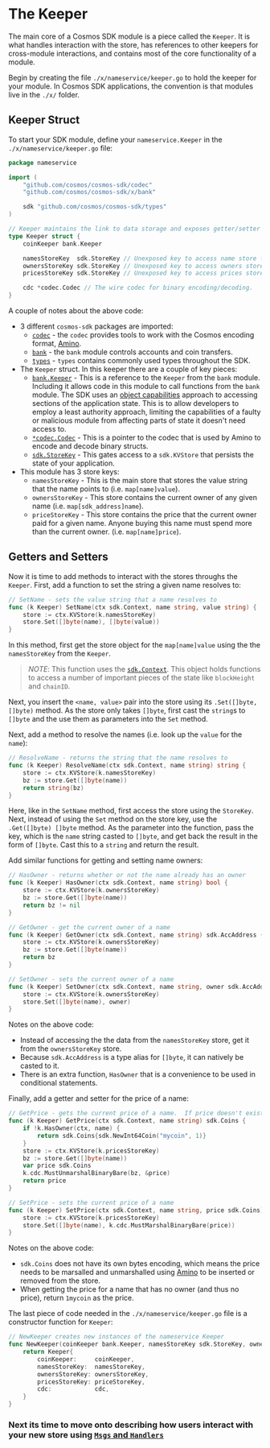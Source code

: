 # The Keeper

The main core of a Cosmos SDK module is a piece called the `Keeper`. It is what handles interaction with the store, has references to other keepers for cross-module interactions, and contains most of the core functionality of a module.

Begin by creating the file `./x/nameservice/keeper.go` to hold the keeper for your module. In Cosmos SDK applications, the convention is that modules live in the `./x/` folder.

## Keeper Struct

To start your SDK module, define your `nameservice.Keeper` in the `./x/nameservice/keeper.go` file:

```go
package nameservice

import (
	"github.com/cosmos/cosmos-sdk/codec"
	"github.com/cosmos/cosmos-sdk/x/bank"

	sdk "github.com/cosmos/cosmos-sdk/types"
)

// Keeper maintains the link to data storage and exposes getter/setter methods for the various parts of the state machine
type Keeper struct {
	coinKeeper bank.Keeper

	namesStoreKey  sdk.StoreKey // Unexposed key to access name store from sdk.Context
	ownersStoreKey sdk.StoreKey // Unexposed key to access owners store from sdk.Context
	pricesStoreKey sdk.StoreKey // Unexposed key to access prices store from sdk.Context

	cdc *codec.Codec // The wire codec for binary encoding/decoding.
}
```

A couple of notes about the above code:

* 3 different `cosmos-sdk` packages are imported:
	- [`codec`](https://godoc.org/github.com/cosmos/cosmos-sdk/codec) - the `codec` provides tools to work with the Cosmos encoding format, [Amino](https://github.com/tendermint/go-amino).
	- [`bank`](https://godoc.org/github.com/cosmos/cosmos-sdk/x/bank) - the `bank` module controls accounts and coin transfers.
	- [`types`](https://godoc.org/github.com/cosmos/cosmos-sdk/types) - `types` contains commonly used types throughout the SDK.
* The `Keeper` struct. In this keeper there are a couple of key pieces:
	- [`bank.Keeper`](https://godoc.org/github.com/cosmos/cosmos-sdk/x/bank#Keeper) - This is a reference to the `Keeper` from the `bank` module. Including it allows code in this module to call functions from the `bank` module. The SDK uses an [object capabilities](https://en.wikipedia.org/wiki/Object-capability_model) approach to accessing sections of the application state. This is to allow developers to employ a least authority approach, limiting the capabilities of a faulty or malicious module from affecting parts of state it doesn't need access to.
	- [`*codec.Codec`](https://godoc.org/github.com/cosmos/cosmos-sdk/codec#Codec) - This is a pointer to the codec that is used by Amino to encode and decode binary structs.
	- [`sdk.StoreKey`](https://godoc.org/github.com/cosmos/cosmos-sdk/types#StoreKey) -  This gates access to a `sdk.KVStore` that persists the state of your application.
* This module has 3 store keys:
	- `namesStoreKey` - This is the main store that stores the value string that the name points to (i.e. `map[name]value`).
	- `ownersStoreKey` - This store contains the current owner of any given name (i.e. `map[sdk_address]name`).
	- `priceStoreKey` - This store contains the price that the current owner paid for a given name. Anyone buying this name must spend more than the current owner. (i.e. `map[name]price`).

## Getters and Setters

Now it is time to add methods to interact with the stores throughs the `Keeper`. First, add a function to set the string a given name resolves to:

```go
// SetName - sets the value string that a name resolves to
func (k Keeper) SetName(ctx sdk.Context, name string, value string) {
	store := ctx.KVStore(k.namesStoreKey)
	store.Set([]byte(name), []byte(value))
}
```

In this method, first get the store object for the `map[name]value` using the the `namesStoreKey` from the `Keeper`.

> _*NOTE*_: This function uses the [`sdk.Context`](https://godoc.org/github.com/cosmos/cosmos-sdk/types#Context). This object holds functions to access a number of important pieces of the state like `blockHeight` and `chainID`.

Next, you insert the `<name, value>` pair into the store using its `.Set([]byte, []byte)` method.  As the store only takes `[]byte`, first cast the `string`s to `[]byte` and the use them as parameters into the `Set` method.

Next, add a method to resolve the names (i.e. look up the `value` for the `name`):

```go
// ResolveName - returns the string that the name resolves to
func (k Keeper) ResolveName(ctx sdk.Context, name string) string {
	store := ctx.KVStore(k.namesStoreKey)
	bz := store.Get([]byte(name))
	return string(bz)
}
```

Here, like in the `SetName` method, first access the store using the `StoreKey`.  Next, instead of using the `Set` method on the store key, use the `.Get([]byte) []byte` method. As the parameter into the function, pass the key, which is the `name` string casted to `[]byte`, and get back the result in the form of `[]byte`. Cast this to a `string` and return the result.

Add similar functions for getting and setting name owners:

```go
// HasOwner - returns whether or not the name already has an owner
func (k Keeper) HasOwner(ctx sdk.Context, name string) bool {
	store := ctx.KVStore(k.ownersStoreKey)
	bz := store.Get([]byte(name))
	return bz != nil
}

// GetOwner - get the current owner of a name
func (k Keeper) GetOwner(ctx sdk.Context, name string) sdk.AccAddress {
	store := ctx.KVStore(k.ownersStoreKey)
	bz := store.Get([]byte(name))
	return bz
}

// SetOwner - sets the current owner of a name
func (k Keeper) SetOwner(ctx sdk.Context, name string, owner sdk.AccAddress) {
	store := ctx.KVStore(k.ownersStoreKey)
	store.Set([]byte(name), owner)
}
```

Notes on the above code:
- Instead of accessing the the data from the `namesStoreKey` store, get it from the `ownersStoreKey` store.  
- Because `sdk.AccAddress` is a type alias for `[]byte`, it can natively be casted to it.  
- There is an extra function, `HasOwner` that is a convenience to be used in conditional statements.

Finally, add a getter and setter for the price of a name:

```go
// GetPrice - gets the current price of a name.  If price doesn't exist yet, set to 1mycoin.
func (k Keeper) GetPrice(ctx sdk.Context, name string) sdk.Coins {
	if !k.HasOwner(ctx, name) {
		return sdk.Coins{sdk.NewInt64Coin("mycoin", 1)}
	}
	store := ctx.KVStore(k.pricesStoreKey)
	bz := store.Get([]byte(name))
	var price sdk.Coins
	k.cdc.MustUnmarshalBinaryBare(bz, &price)
	return price
}

// SetPrice - sets the current price of a name
func (k Keeper) SetPrice(ctx sdk.Context, name string, price sdk.Coins) {
	store := ctx.KVStore(k.pricesStoreKey)
	store.Set([]byte(name), k.cdc.MustMarshalBinaryBare(price))
}
```

Notes on the above code:
- `sdk.Coins` does not have its own bytes encoding, which means the price needs to be marsalled and unmarshalled using [Amino](https://github.com/tendermint/go-amino/) to be inserted or removed from the store.
- When getting the price for a name that has no owner (and thus no price), return `1mycoin` as the price.

The last piece of code needed in the `./x/nameservice/keeper.go` file is a constructor function for `Keeper`:

```go
// NewKeeper creates new instances of the nameservice Keeper
func NewKeeper(coinKeeper bank.Keeper, namesStoreKey sdk.StoreKey, ownersStoreKey sdk.StoreKey, priceStoreKey sdk.StoreKey, cdc *codec.Codec) Keeper {
	return Keeper{
		coinKeeper:     coinKeeper,
		namesStoreKey:  namesStoreKey,
		ownersStoreKey: ownersStoreKey,
		pricesStoreKey: priceStoreKey,
		cdc:            cdc,
	}
}
```

### Next its time to move onto describing how users interact with your new store using [`Msgs` and `Handlers`](./msgs-handlers.md)
